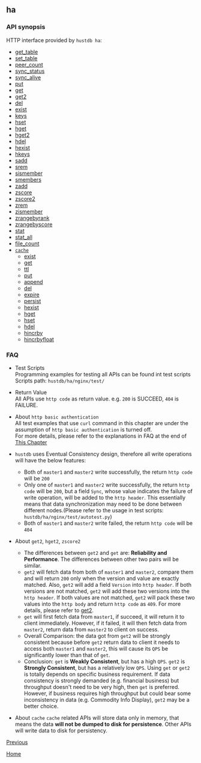 ha
--

### API synopsis ###

HTTP interface provided by `hustdb ha`:

* [get_table](ha/get_table.md)
* [set_table](ha/set_table.md)
* [peer_count](ha/peer_count.md)
* [sync_status](ha/sync_status.md)
* [sync_alive](ha/sync_alive.md)
* [put](ha/put.md)
* [get](ha/get.md)
* [get2](ha/get2.md)
* [del](ha/del.md)
* [exist](ha/exist.md)
* [keys](ha/keys.md)
* [hset](ha/hset.md)
* [hget](ha/hget.md)
* [hget2](ha/hget2.md)
* [hdel](ha/hdel.md)
* [hexist](ha/hexist.md)
* [hkeys](ha/hkeys.md)
* [sadd](ha/sadd.md)
* [srem](ha/srem.md)
* [sismember](ha/sismember.md)
* [smembers](ha/smembers.md)
* [zadd](ha/zadd.md)
* [zscore](ha/zscore.md)
* [zscore2](ha/zscore2.md)
* [zrem](ha/zrem.md)
* [zismember](ha/zismember.md)
* [zrangebyrank](ha/zrangebyrank.md)
* [zrangebyscore](ha/zrangebyscore.md)
* [stat](ha/stat.md)
* [stat_all](ha/stat_all.md)
* [file_count](ha/file_count.md)
* [`cache`](ha/cache.md)
    * [exist](ha/cache/exist.md)
    * [get](ha/cache/get.md)
    * [ttl](ha/cache/ttl.md)
    * [put](ha/cache/put.md)
    * [append](ha/cache/append.md)
    * [del](ha/cache/del.md)
    * [expire](ha/cache/expire.md)
    * [persist](ha/cache/persist.md)
    * [hexist](ha/cache/hexist.md)
    * [hget](ha/cache/hget.md)
    * [hset](ha/cache/hset.md)
    * [hdel](ha/cache/hdel.md)
    * [hincrby](ha/cache/hincrby.md)
    * [hincrbyfloat](ha/cache/hincrbyfloat.md)

### FAQ ###

* Test Scripts  
Programming examples for testing all APIs can be found int test scripts  
Scripts path: `hustdb/ha/nginx/test/`

* Return Value  
All APIs use `http code` as return value. e.g. `200` is SUCCEED, `404` is FAILURE.

* About `http basic authentication`  
All test examples that use `curl` command in this chapter are under the assumption of `http basic authentication` is turned off.  
For more details, please refer to the explanations in FAQ at the end of [This Chapter](../advanced/ha/nginx.md) 

* `hustdb` uses Eventual Consistency design, therefore all write operations will have the below features:
    * Both of `master1` and `master2` write successfully, the return `http code` will be `200`
    * Only one of `master1` and `master2` write successfully, the return `http code` will be `200`, but a field `Sync`, whose value indicates the failure of write operation, will be added to the `http header`. This essentially means that data synchronization may need to be done between different nodes.(Please refer to the usage in test scripts: `hustdb/ha/nginx/test/autotest.py`)
    * Both of `master1` and `master2` write failed, the return `http code` will be `404`

* About `get2`, `hget2`, `zscore2`
    * The differences between `get2` and `get` are: **Reliability and Performance**. The differences between other two pairs will be similar.
    * `get2` will fetch data from both of `master1` and `master2`, compare them and will return `200` only when the version and value are exactly matched. Also, `get2` will add a field `Version` into `http header`. If both versions are not matched, `get2` will add these two versions into the `http header`. If both values are not matched, `get2` will pack these two values into the `http body` and return `http code` as `409`. For more details, please refer to [get2](ha/get2.md).
    * `get` will first fetch data from `master1`, if succeed, it will return it to client immediately. However, if it failed, it will then fetch data from `master2`, return data from `master2` to client on success.
    * Overall Comparison: the data got from `get2` will be strongly consistent because before `get2` return data to client it needs to access both `master1` and `master2`, this will cause its `QPS` be significantly lower than that of `get`.
    * Conclusion: `get` is **Weakly Consistent**, but has a high `QPS`. `get2` is **Strongly Consistent**, but has a relatively low `QPS`. Using `get` or `get2` is totally depends on specific business requirement. If data consistency is strongly demanded (e.g. financial business) but throughput doesn't need to be very high, then `get` is preferred. However, if business requires high throughput but could bear some inconsistency in data (e.g. Commodity Info Display), `get2` may be a better choice. 

* About `cache`
    `cache` related APIs will store data only in memory, that means the data **will not be dumped to disk for persistence**. Other APIs will write data to disk for persistency.

[Previous](index.md)

[Home](../index.md)